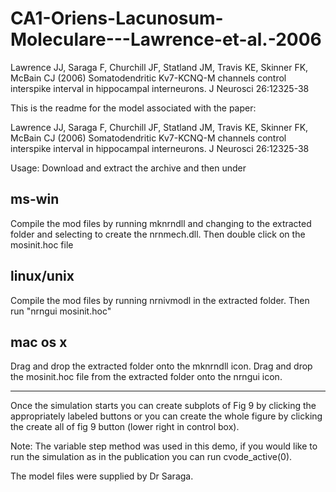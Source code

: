 # CA1-Oriens-Lacunosum-Moleculare---Lawrence-et-al.-2006
Lawrence JJ, Saraga F, Churchill JF, Statland JM, Travis KE, Skinner FK, McBain CJ (2006) Somatodendritic Kv7-KCNQ-M channels control interspike interval in hippocampal interneurons. J Neurosci 26:12325-38

This is the readme for the model associated with the paper:

Lawrence JJ, Saraga F, Churchill JF, Statland JM, Travis KE, Skinner FK,
McBain CJ (2006) Somatodendritic Kv7-KCNQ-M channels control interspike
interval in hippocampal interneurons. J Neurosci 26:12325-38

Usage:
Download and extract the archive and then under

ms-win
------
Compile the mod files by running mknrndll and changing to the extracted
folder and selecting to create the nrnmech.dll.  Then double click on
the mosinit.hoc file

linux/unix
----------
Compile the mod files by running nrnivmodl in the extracted folder.  Then
run "nrngui mosinit.hoc"

mac os x
--------
Drag and drop the extracted folder onto the mknrndll icon.  Drag and drop
the mosinit.hoc file from the extracted folder onto the nrngui icon.

----------
Once the simulation starts you can create subplots of Fig 9 by clicking
the appropriately labeled buttons or you can create the whole figure by
clicking the create all of fig 9 button (lower right in control box).

Note: The variable step method was used in this demo, if you would like
to run the simulation as in the publication you can run cvode_active(0).

The model files were supplied by Dr Saraga.
